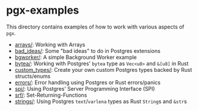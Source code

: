 # pgx-examples

This directory contains examples of how to work with various aspects of `pgx`.

- [arrays/](arrays/):  Working with Arrays
- [bad_ideas/](bad_ideas/):  Some "bad ideas" to do in Postgres extensions
- [bgworker/](bgworker/):  A simple Background Worker example
- [bytea/](bytea/):  Working with Postgres' `bytea` type as `Vec<u8>` and `&[u8]` in Rust
- [custom_types/](custom_types/): Create your own custom Postgres types backed by Rust structs/enums
- [errors/](errors/):  Error handling using Postgres or Rust errors/panics
- [spi/](spi/):  Using Postgres' Server Programming Interface (SPI)
- [srf/](srf/):  Set-Returning-Functions
- [strings/](strings/):  Using Postgres `text`/`varlena` types as Rust `String`s and `&str`s